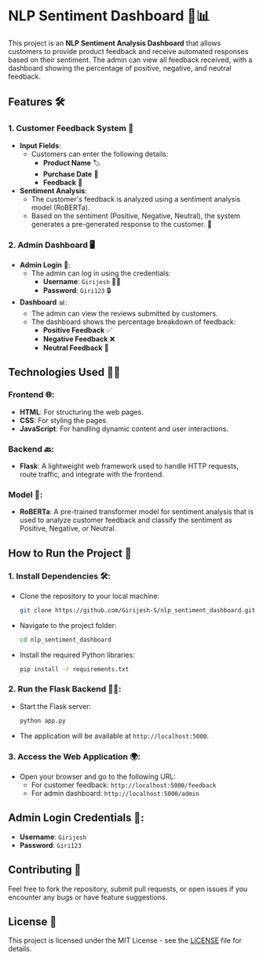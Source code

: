 # NLP Sentiment Dashboard 💬📊

This project is an **NLP Sentiment Analysis Dashboard** that allows customers to provide product feedback and receive automated responses based on their sentiment. The admin can view all feedback received, with a dashboard showing the percentage of positive, negative, and neutral feedback.

## Features 🛠️

### 1. **Customer Feedback System** 📝
   - **Input Fields**: 
     - Customers can enter the following details:
       - **Product Name** 🏷️
       - **Purchase Date** 📅
       - **Feedback** 💭
   - **Sentiment Analysis**:
     - The customer's feedback is analyzed using a sentiment analysis model (RoBERTa).
     - Based on the sentiment (Positive, Negative, Neutral), the system generates a pre-generated response to the customer. 🎉

### 2. **Admin Dashboard** 🖥️
   - **Admin Login** 🔑:
     - The admin can log in using the credentials:
       - **Username**: `Girijesh` 🧑‍💼
       - **Password**: `Giri123` 🔒
   - **Dashboard** 📊:
     - The admin can view the reviews submitted by customers.
     - The dashboard shows the percentage breakdown of feedback:
       - **Positive Feedback** ✅
       - **Negative Feedback** ❌
       - **Neutral Feedback** 🤖

## Technologies Used 🧑‍💻

### Frontend 🌐:
   - **HTML**: For structuring the web pages.
   - **CSS**: For styling the pages.
   - **JavaScript**: For handling dynamic content and user interactions.

### Backend 🔙:
   - **Flask**: A lightweight web framework used to handle HTTP requests, route traffic, and integrate with the frontend.

### Model 🤖:
   - **RoBERTa**: A pre-trained transformer model for sentiment analysis that is used to analyze customer feedback and classify the sentiment as Positive, Negative, or Neutral.

## How to Run the Project 🚀

### 1. **Install Dependencies** 🛠️:
   - Clone the repository to your local machine:
     ```bash
     git clone https://github.com/Girijesh-S/nlp_sentiment_dashboard.git
     ```
   - Navigate to the project folder:
     ```bash
     cd nlp_sentiment_dashboard
     ```
   - Install the required Python libraries:
     ```bash
     pip install -r requirements.txt
     ```

### 2. **Run the Flask Backend** 🏃‍♂️:
   - Start the Flask server:
     ```bash
     python app.py
     ```
   - The application will be available at `http://localhost:5000`.

### 3. **Access the Web Application** 🌍:
   - Open your browser and go to the following URL:
     - For customer feedback: `http://localhost:5000/feedback`
     - For admin dashboard: `http://localhost:5000/admin`

## Admin Login Credentials 🔑:
   - **Username**: `Girijesh`
   - **Password**: `Giri123`

## Contributing 🤝
Feel free to fork the repository, submit pull requests, or open issues if you encounter any bugs or have feature suggestions.

## License 📄
This project is licensed under the MIT License - see the [LICENSE](LICENSE) file for details.
